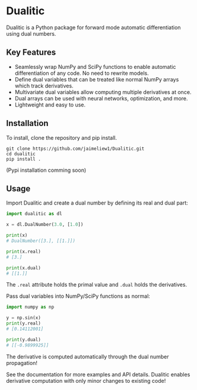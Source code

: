 # Dualitic

Dualitic is a Python package for forward mode automatic differentiation using dual numbers. 

## Key Features

- Seamlessly wrap NumPy and SciPy functions to enable automatic differentiation of any code. No need to rewrite models.
- Define dual variables that can be treated like normal NumPy arrays which track derivatives.
- Multivariate dual variables allow computing multiple derivatives at once.
- Dual arrays can be used with neural networks, optimization, and more.
- Lightweight and easy to use.

## Installation
To install, clone the repository and pip install.

```
git clone https://github.com/jaimeliew1/Dualitic.git
cd dualitic
pip install .
```
(Pypi installation comming soon)
## Usage

Import Dualitic and create a dual number by defining its real and dual part:

```python
import dualitic as dl

x = dl.DualNumber(3.0, [1.0]) 

print(x)
# DualNumber([3.], [[1.]])

print(x.real) 
# [3.]

print(x.dual)
# [[1.]] 
```

The `.real` attribute holds the primal value and `.dual` holds the derivatives.

Pass dual variables into NumPy/SciPy functions as normal:

```python
import numpy as np

y = np.sin(x)
print(y.real)
# [0.14112001]

print(y.dual)  
# [[-0.9899925]]
```

The derivative is computed automatically through the dual number propagation!

<!-- For multivariate derivatives, define multiple dual variables using `dl.DualVariables`:

```python

``` -->

See the documentation for more examples and API details. Dualitic enables derivative computation with only minor changes to existing code!
<!-- 
## Documentation

Full documentation is available at [docs....](http://....).

## Contributing

Contributions to Dualitic are welcome! Please see [CONTRIBUTING.md](CONTRIBUTING.md) for details.

## License 

Dualitic is released under the MIT license. See [LICENSE](LICENSE) for details.

Let me know if you would like me to modify or expand the README in any way! I tried to cover the key points and motivate the use of Dualitic. -->